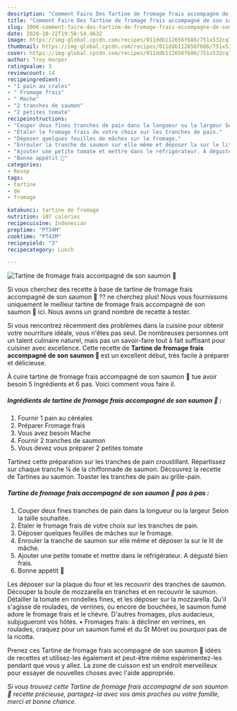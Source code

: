 ```yaml
---
description: "Comment Faire Des Tartine de fromage frais accompagné de son saumon 🍞"
title: "Comment Faire Des Tartine de fromage frais accompagné de son saumon 🍞"
slug: 3006-comment-faire-des-tartine-de-fromage-frais-accompagne-de-son-saumon
date: 2020-10-22T19:56:54.463Z
image: https://img-global.cpcdn.com/recipes/011ddb112656f686/751x532cq70/tartine-de-fromage-frais-accompagne-de-son-saumon-🍞-photo-principale-de-la-recette.jpg
thumbnail: https://img-global.cpcdn.com/recipes/011ddb112656f686/751x532cq70/tartine-de-fromage-frais-accompagne-de-son-saumon-🍞-photo-principale-de-la-recette.jpg
cover: https://img-global.cpcdn.com/recipes/011ddb112656f686/751x532cq70/tartine-de-fromage-frais-accompagne-de-son-saumon-🍞-photo-principale-de-la-recette.jpg
author: Troy Harper
ratingvalue: 3
reviewcount: 14
recipeingredient:
- "1 pain au crales"
- " Fromage frais"
- " Mache"
- "2 tranches de saumon"
- "2 petites tomate"
recipeinstructions:
- "Couper deux fines tranches de pain dans la longueur ou la largeur Selon la taille souhaitée."
- "Étaler le fromage frais de votre choix sur les tranches de pain."
- "Déposer quelques feuilles de mâches sur le fromage."
- "Enrouler la tranche de saumon sur elle même et déposer la sur le lit de mâche."
- "Ajouter une petite tomate et mettre dans le réfrigérateur. A dégusté bien frais."
- "Bonne appétit 🥰"
categories:
- Resep
tags:
- tartine
- de
- fromage

katakunci: tartine de fromage 
nutrition: 107 calories
recipecuisine: Indonesian
preptime: "PT34M"
cooktime: "PT42M"
recipeyield: "3"
recipecategory: Lunch

---
```



![Tartine de fromage frais accompagné de son saumon 🍞](https://img-global.cpcdn.com/recipes/011ddb112656f686/751x532cq70/tartine-de-fromage-frais-accompagne-de-son-saumon-🍞-photo-principale-de-la-recette.jpg)

Si vous cherchez des recette à base de tartine de fromage frais accompagné de son saumon 🍞 ?? ne cherchez plus! Nous vous fournissons uniquement le meilleur tartine de fromage frais accompagné de son saumon 🍞 ici. Nous avons un grand nombre de recette à tester.

Si vous rencontrez récemment des problèmes dans la cuisine pour obtenir votre nourriture idéale, vous n'êtes pas seul. De nombreuses personnes ont un talent culinaire naturel, mais pas un savoir-faire tout à fait suffisant pour cuisiner avec excellence. Cette recette de <strong> Tartine de fromage frais accompagné de son saumon 🍞 </strong> est un excellent début, très facile à préparer et délicieuse.

<!--inarticleads1-->

À cuire tartine de fromage frais accompagné de son saumon 🍞 tue avoir besoin 5 Ingrédients et 6 pas. Voici comment vous faire il.

##### Ingrédients de tartine de fromage frais accompagné de son saumon 🍞 :

1. Fournir 1 pain au céréales
1. Préparer  Fromage frais
1. Vous avez besoin  Mache
1. Fournir 2 tranches de saumon
1. Vous devez vous préparer 2 petites tomate


Tartinez cette préparation sur les tranches de pain croustillant. Répartissez sur chaque tranche ¼ de la chiffonnade de saumon. Découvrez la recette de Tartines au saumon. Toaster les tranches de pain au grille-pain. 

<!--inarticleads2-->

##### Tartine de fromage frais accompagné de son saumon 🍞 pas à pas :

1. Couper deux fines tranches de pain dans la longueur ou la largeur Selon la taille souhaitée.
1. Étaler le fromage frais de votre choix sur les tranches de pain.
1. Déposer quelques feuilles de mâches sur le fromage.
1. Enrouler la tranche de saumon sur elle même et déposer la sur le lit de mâche.
1. Ajouter une petite tomate et mettre dans le réfrigérateur. A dégusté bien frais.
1. Bonne appétit 🥰


Les déposer sur la plaque du four et les recouvrir des tranches de saumon. Découper la boule de mozzarella en tranches et en recouvrir le saumon. Détailler la tomate en rondelles fines, et les déposer sur la mozzarella. Qu&#39;il s&#39;agisse de roulades, de verrines, ou encore de bouchées, le saumon fumé adore le fromage frais et le chèvre. D&#39;autres fromages, plus audacieux, subjugueront vos hôtes. • Fromages frais: à décliner en verrines, en roulades, craquez pour un saumon fumé et du St Môret ou pourquoi pas de la ricotta. 

<!--inarticleads1-->

<p>
Prenez ces Tartine de fromage frais accompagné de son saumon 🍞 idées de recettes et utilisez-les également et peut-être même expérimentez-les pendant que vous y allez. La zone de cuisson est un endroit merveilleux pour essayer de nouvelles choses avec l'aide appropriée.
</p>

<p>
<i>Si vous trouvez cette Tartine de fromage frais accompagné de son saumon 🍞 recette précieuse, partagez-la avec vos amis proches ou votre famille, merci et bonne chance.</i>
</p>
